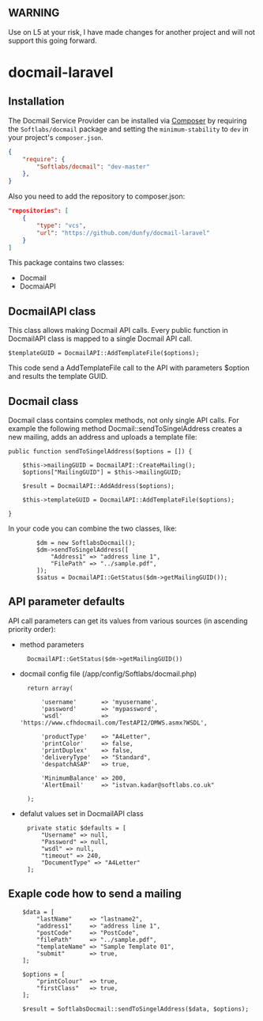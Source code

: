 ## WARNING 
 Use on L5 at your risk, I have made changes for another project and will not support this going forward. 


docmail-laravel
===============

## Installation

The Docmail Service Provider can be installed via [Composer](http://getcomposer.org) by requiring the `Softlabs/docmail` package and setting the `minimum-stability` to `dev` in your project's `composer.json`.

```json
{
    "require": {
        "Softlabs/docmail": "dev-master"
    },
}
```

Also you need to add the repository to composer.json:

```json
"repositories": [
    {
        "type": "vcs",
        "url": "https://github.com/dunfy/docmail-laravel"
    }
]
```


This package contains two classes:

- Docmail
- DocmaiAPI

DocmailAPI class
----------------

This class allows making Docmail API calls. Every public function in DocmailAPI class is mapped to a single Docmail API call.

    $templateGUID = DocmailAPI::AddTemplateFile($options);

This code send a AddTemplateFile call to the API with parameters $option and results the template GUID.

Docmail class
-------------
Docmail class contains complex methods, not only single API calls. For example the following method Docmail::sendToSingelAddress creates a new mailing, adds an address and uploads a template file:

    public function sendToSingelAddress($options = []) {

        $this->mailingGUID = DocmailAPI::CreateMailing();
        $options["MailingGUID"] = $this->mailingGUID;

        $result = DocmailAPI::AddAddress($options);

        $this->templateGUID = DocmailAPI::AddTemplateFile($options);

    }

In your code you can combine the two classes, like:

            $dm = new SoftlabsDocmail();
            $dm->sendToSingelAddress([
                "Address1" => "address line 1",
                "FilePath" => "../sample.pdf",
            ]);
            $satus = DocmailAPI::GetStatus($dm->getMailingGUID());

API parameter defaults
----------------------

API call parameters can get its values from various sources (in ascending priority order):

- method parameters

        DocmailAPI::GetStatus($dm->getMailingGUID())

- docmail config file (/app/config/Softlabs/docmail.php)

        return array(

            'username'       => 'myusername',
            'password'       => 'mypassword',
            'wsdl'           => 'https://www.cfhdocmail.com/TestAPI2/DMWS.asmx?WSDL',

            'productType'    => "A4Letter",
            'printColor'     => false,
            'printDuplex'    => false,
            'deliveryType'   => "Standard",
            'despatchASAP'   => true,

            'MinimumBalance' => 200,
            'AlertEmail'     => "istvan.kadar@softlabs.co.uk"

        );

- defalut values set in DocmailAPI class

        private static $defaults = [
            "Username" => null,
            "Password" => null,
            "wsdl" => null,
            "timeout" => 240,
            "DocumentType" => "A4Letter"
        ];

Exaple code how to send a mailing
---------------------------------

        $data = [
            "lastName"     => "lastname2",
            "address1"     => "address line 1",
            "postCode"     => "PostCode",
            "filePath"     => "../sample.pdf",
            "templateName" => "Sample Template 01",
            "submit"       => true,
        ];

        $options = [
            "printColour"  => true,
            "firstClass"   => true,
        ];

        $result = SoftlabsDocmail::sendToSingelAddress($data, $options);

